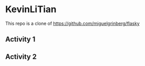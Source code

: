 # KevinLiTian

This repo is a clone of https://github.com/miguelgrinberg/flasky

## Activity 1

## Activity 2
